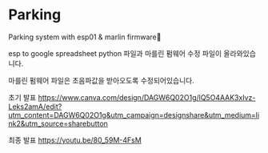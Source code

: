 # Parking
Parking system with esp01 &amp; marlin firmware

esp to google spreadsheet python 파일과
마를린 펌웨어 수정 파일이 올라와있습니다.

마를린 펌웨어 파일은 초음파값을 받아오도록 수정되어있습니다.

초기 발표
https://www.canva.com/design/DAGW6Q02O1g/lQ5O4AAK3xIvz-Leks2amA/edit?utm_content=DAGW6Q02O1g&utm_campaign=designshare&utm_medium=link2&utm_source=sharebutton

최종 발표
https://youtu.be/80_59M-4FsM
